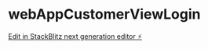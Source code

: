 # webAppCustomerViewLogin

[Edit in StackBlitz next generation editor ⚡️](https://stackblitz.com/~/github.com/bmacrae31/webAppCustomerViewLogin)